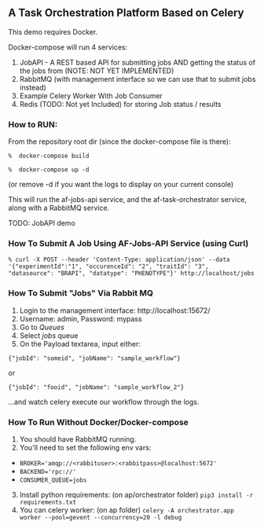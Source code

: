 ## A Task Orchestration Platform Based on Celery 

This demo requires Docker.

Docker-compose will run 4 services:
1.  JobAPI - A REST based API for submitting jobs AND getting the status of the jobs from (NOTE: NOT YET IMPLEMENTED)
2.  RabbitMQ (with management interface so we can use that to submit jobs instead)
3.  Example Celery Worker With Job Consumer
4.  Redis (TODO: Not yet Included) for storing Job status / results


### How to RUN:

From the repository root dir (since the docker-compose file is there):

`
%  docker-compose build
` 

`
%  docker-compose up -d   
`


(or remove -d if you want the logs to display on your current console)

This will run the af-jobs-api service, and the af-task-orchestrator service, along with a RabbitMQ service.


TODO:  JobAPI demo

### How To Submit A Job Using AF-Jobs-API Service (using Curl)

`
% curl -X POST --header 'Content-Type: application/json' --data '{"experimentId":"1", "occurenceId": "2", "traitId": "3", "datasource": "BRAPI", "datatype": "PHENOTYPE"}' http://localhost/jobs
`

### How To Submit "Jobs" Via Rabbit MQ 

1.  Login to the management interface:  http://localhost:15672/
2.  Username: admin,  Password: mypass
3.  Go to _Queues_
4.  Select _jobs_ queue
5.  On the Payload textarea, input either: 

```
{"jobId": "someid", "jobName": "sample_workflow"}
```

or

```
{"jobId": "fooid", "jobName": "sample_workflow_2"}
```

...and watch celery execute our workflow through the logs.

### How To Run Without Docker/Docker-compose

1.  You should have RabbitMQ running.
2.  You'll need to set the following env vars:

* `BROKER='amqp://<rabbituser>:<rabbitpass>@localhost:5672'`
* `BACKEND='rpc://'`
* `CONSUMER_QUEUE=jobs`

3.  Install python requirements: (on ap/orchestrator folder)  `pip3 install -r requirements.txt`
4.  You can celery worker:  (on ap folder) `celery -A orchestrator.app worker --pool=gevent --concurrency=20 -l debug`


